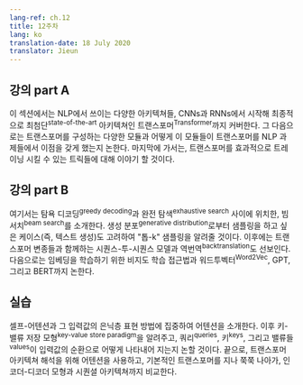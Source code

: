 ```yaml
---
lang-ref: ch.12
title: 12주차
lang: ko
translation-date: 18 July 2020
translator: Jieun
---
```




<!-- ## Lecture part A

In this section we discuss the various architectures used in NLP applications, beginning with CNNs, RNNs, and eventually covering the state of-the art architecture, transformers. We then discuss the various modules that comprise transformers and how they make transformers advantageous for NLP tasks. Finally, we discuss tricks that allow transformers to be trained effectively.  -->

## 강의 part A

이 섹션에서는 NLP에서 쓰이는 다양한 아키텍쳐들, CNNs과 RNNs에서 시작해 최종적으로 최첨단<sup>state-of-the-art</sup> 아키텍쳐인 트랜스포머<sup>Transformer</sup>까지 커버한다. 그 다음으로는 트랜스포머를 구성하는 다양한 모듈과 어떻게 이 모듈들이 트랜스포머를 NLP 과제들에서 이점을 갖게 했는지 논한다. 마지막에 가서는, 트랜스포머를 효과적으로 트레이닝 시킬 수 있는 트릭들에 대해 이야기 할 것이다.



<!-- ## Lecture part B

In this section we introduce beam search as a middle ground betwen greedy decoding and exhaustive search. We consider the case of wanting to sample from the generative distribution (i.e. when generating text) and introduce "top-k" sampling. Subsequently, we introduce sequence to sequence models (with a transformer variant) and backtranslation. We then introduce unsupervised learning approaches for learning embeddings and discuss word2vec, GPT, and BERT. -->

## 강의 part B

여기서는 탐욕 디코딩<sup>greedy decoding</sup>과 완전 탐색<sup>exhaustive search</sup> 사이에 위치한, 빔서치<sup>beam search</sup>를 소개한다. 생성 분포<sup>generative distribution</sup>로부터 샘플링을 하고 싶은 케이스(즉, 텍스트 생성)도 고려하여 "톱-k" 샘플링을 알려줄 것이다. 이후에는 트랜스포머 변종들과 함께하는 시퀀스-투-시퀀스 모델과 역번역<sup>backtranslation</sup>도 선보인다. 다음으로는 임베딩을 학습하기 위한 비지도 학습 접근법과 워드투벡터<sup>Word2Vec</sup>, GPT, 그리고 BERT까지 논한다.



<!-- ## Practicum

We introduce attention, focusing on self-attention and its hidden layer representations of the inputs. Then, we introduce the key-value store paradigm and discuss how to represent queries, keys, and values as rotations of an input. Finally, we use attention to interpret the transformer architecture, taking a forward pass through a basic transformer, and comparing the encoder-decoder paradigm to sequential architectures. -->

## 실습

셀프-어텐션과 그 입력값의 은닉층 표현 방법에 집중하여 어텐션을 소개한다. 이후 키-밸류 저장 모형<sup>key-value store paradigm</sup>을 알려주고, 쿼리<sup>queries</sup>, 키<sup>keys</sup>, 그리고 밸류들<sup>values</sup>이 입력값의 순환으로 어떻게 나타내어 지는지 논할 것이다. 끝으로, 트랜스포머 아키텍쳐 해석을 위해 어텐션을 사용하고, 기본적인 트랜스포머를 지나 쭉쭉 나아가, 인코더-디코더 모형과 시퀀셜 아키텍쳐까지 비교한다.
